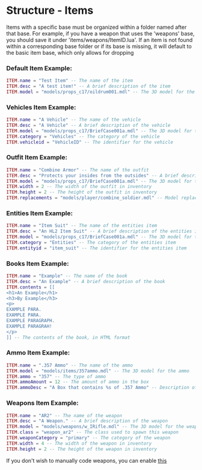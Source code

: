 # Structure - Items

Items with a specific base must be organized within a folder named after that base. For example, if you have a weapon that uses the 'weapons' base, you should save it under 'items/weapons/ItemID.lua'. If an item is not found within a corresponding base folder or if its base is missing, it will default to the basic item base, which only allows for dropping

### Default Item Example:

```lua
ITEM.name = "Test Item" -- The name of the item
ITEM.desc = "A test item!" -- A brief description of the item
ITEM.model = "models/props_c17/oildrum001.mdl" -- The 3D model for the item
```

### Vehicles Item Example:

```lua
ITEM.name = "A Vehicle" -- The name of the vehicle
ITEM.desc = "A Vehicle" -- A brief description of the vehicle
ITEM.model = "models/props_c17/BriefCase001a.mdl" -- The 3D model for the vehicle
ITEM.category = "Vehicles" -- The category of the vehicle
ITEM.vehicleid = "VehicleID" -- The identifier for the vehicle
```

### Outfit Item Example:

```lua
ITEM.name = "Combine Armor" -- The name of the outfit
ITEM.desc = "Protects your insides from the outsides" -- A brief description of the outfit
ITEM.model = "models/props_c17/BriefCase001a.mdl" -- The 3D model for the outfit
ITEM.width = 2 -- The width of the outfit in inventory
ITEM.height = 2 -- The height of the outfit in inventory
ITEM.replacements = "models/player/combine_soldier.mdl" -- Model replacement for the player wearing the outfit
```

### Entities Item Example:

```lua
ITEM.name = "Item Suit" -- The name of the entities item
ITEM.desc = "An HL2 Item Suit" -- A brief description of the entities item
ITEM.model = "models/props_c17/BriefCase001a.mdl" -- The 3D model for the entities item
ITEM.category = "Entities" -- The category of the entities item
ITEM.entityid = "item_suit" -- The identifier for the entities item
```

### Books Item Example:

```lua
ITEM.name = "Example" -- The name of the book
ITEM.desc = "An Example" -- A brief description of the book
ITEM.contents = [[
<h1>An Example</h1>
<h3>By Example</h3>
<p>
EXAMPLE PARA.
EXAMPLE PARA.
EXAMPLE PARAGRAPH.
EXAMPLE PARAGRAH!
</p>
]] -- The contents of the book, in HTML format
```

### Ammo Item Example:

```lua
ITEM.name = ".357 Ammo" -- The name of the ammo
ITEM.model = "models/items/357ammo.mdl" -- The 3D model for the ammo
ITEM.ammo = "357" -- The type of ammo
ITEM.ammoAmount = 12 -- The amount of ammo in the box
ITEM.ammoDesc = "A Box that contains %s of .357 Ammo" -- Description of the ammo box
```

### Weapons Item Example:

```lua
ITEM.name = "AR2" -- The name of the weapon
ITEM.desc = "A Weapon." -- A brief description of the weapon
ITEM.model = "models/weapons/w_IRifle.mdl" -- The 3D model for the weapon
ITEM.class = "weapon_ar2" -- The class used to spawn this weapon
ITEM.weaponCategory = "primary" -- The category of the weapon
ITEM.width = 4 -- The width of the weapon in inventory
ITEM.height = 2 -- The height of the weapon in inventory
```

If you don't wish to manually code weapons, you can enable [this](https://github.com/LiliaFramework/Lilia/blob/main/lilia/modules/utilities/wepgenerator/config/shared.lua#L1)